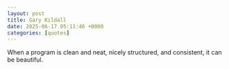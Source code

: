 ```yaml
---
layout: post
title: Gary Kildall
date: 2025-06-17 05:11:46 +0000
categories: [quotes]
---
```


When a program is clean and neat, nicely structured, and consistent, it can be beautiful.  

